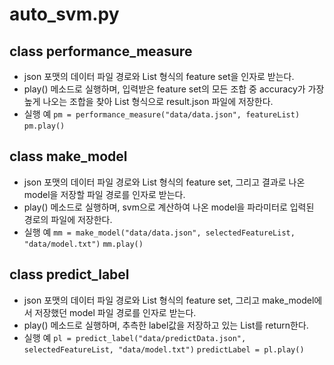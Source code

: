 # auto_svm.py
## class performance_measure
- json 포맷의 데이터 파일 경로와 List 형식의 feature set을 인자로 받는다.
- play() 메소드로 실행하며, 입력받은 feature set의 모든 조합 중 accuracy가 가장 높게 나오는 조합을 찾아 List 형식으로 result.json 파일에 저장한다.
- 실행 예
`pm = performance_measure("data/data.json", featureList)`
`pm.play()`


## class make_model
- json 포맷의 데이터 파일 경로와 List 형식의 feature set, 그리고 결과로 나온 model을 저장할 파일 경로를 인자로 받는다.
- play() 메소드로 실행하며, svm으로 계산하여 나온 model을 파라미터로 입력된 경로의 파일에 저장한다.
- 실행 예
`mm = make_model("data/data.json", selectedFeatureList, "data/model.txt")`
`mm.play()`

## class predict_label
- json 포맷의 데이터 파일 경로와 List 형식의 feature set, 그리고 make_model에서 저장했던 model 파일 경로를 인자로 받는다.
- play() 메소드로 실행하며, 추측한 label값을 저장하고 있는 List를 return한다.
- 실행 예
`pl = predict_label("data/predictData.json", selectedFeatureList, "data/model.txt")`
`predictLabel = pl.play()`